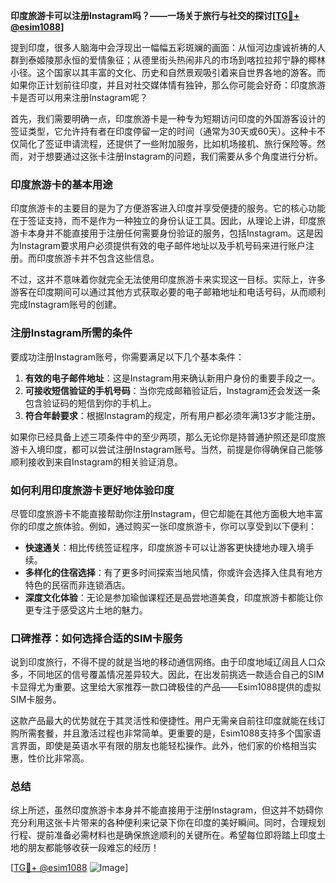 **印度旅游卡可以注册Instagram吗？——一场关于旅行与社交的探讨[[TG💪+ @esim1088](https://t.me/s/esim1088)]**

提到印度，很多人脑海中会浮现出一幅幅五彩斑斓的画面：从恒河边虔诚祈祷的人群到泰姬陵那永恒的爱情象征；从德里街头热闹非凡的市场到喀拉拉邦宁静的椰林小径。这个国家以其丰富的文化、历史和自然景观吸引着来自世界各地的游客。而如果你正计划前往印度，并且对社交媒体情有独钟，那么你可能会好奇：印度旅游卡是否可以用来注册Instagram呢？

首先，我们需要明确一点，印度旅游卡是一种专为短期访问印度的外国游客设计的签证类型，它允许持有者在印度停留一定的时间（通常为30天或60天）。这种卡不仅简化了签证申请流程，还提供了一些附加服务，比如机场接机、旅行保险等。然而，对于想要通过这张卡注册Instagram的问题，我们需要从多个角度进行分析。

### 印度旅游卡的基本用途

印度旅游卡的主要目的是为了方便游客进入印度并享受便捷的服务。它的核心功能在于签证支持，而不是作为一种独立的身份认证工具。因此，从理论上讲，印度旅游卡本身并不能直接用于注册任何需要身份验证的服务，包括Instagram。这是因为Instagram要求用户必须提供有效的电子邮件地址以及手机号码来进行账户注册。而印度旅游卡并不包含这些信息。

不过，这并不意味着你就完全无法使用印度旅游卡来实现这一目标。实际上，许多游客在印度期间可以通过其他方式获取必要的电子邮箱地址和电话号码，从而顺利完成Instagram账号的创建。

### 注册Instagram所需的条件

要成功注册Instagram账号，你需要满足以下几个基本条件：

1. **有效的电子邮件地址**：这是Instagram用来确认新用户身份的重要手段之一。
2. **可接收短信验证的手机号码**：当你完成邮箱验证后，Instagram还会发送一条包含验证码的短信到你的手机上。
3. **符合年龄要求**：根据Instagram的规定，所有用户都必须年满13岁才能注册。

如果你已经具备上述三项条件中的至少两项，那么无论你是持普通护照还是印度旅游卡入境印度，都可以尝试注册Instagram账号。当然，前提是你得确保自己能够顺利接收到来自Instagram的相关验证消息。

### 如何利用印度旅游卡更好地体验印度

尽管印度旅游卡不能直接帮助你注册Instagram，但它却能在其他方面极大地丰富你的印度之旅体验。例如，通过购买一张印度旅游卡，你可以享受到以下便利：

- **快速通关**：相比传统签证程序，印度旅游卡可以让游客更快捷地办理入境手续。
- **多样化的住宿选择**：有了更多时间探索当地风情，你或许会选择入住具有地方特色的民宿而非连锁酒店。
- **深度文化体验**：无论是参加瑜伽课程还是品尝地道美食，印度旅游卡都能让你更专注于感受这片土地的魅力。

### 口碑推荐：如何选择合适的SIM卡服务

说到印度旅行，不得不提的就是当地的移动通信网络。由于印度地域辽阔且人口众多，不同地区的信号覆盖情况差异较大。因此，在出发前挑选一款适合自己的SIM卡显得尤为重要。这里给大家推荐一款口碑极佳的产品——Esim1088提供的虚拟SIM卡服务。

这款产品最大的优势就在于其灵活性和便捷性。用户无需亲自前往印度就能在线订购所需套餐，并且激活过程也非常简单。更重要的是，Esim1088支持多个国家语言界面，即使是英语水平有限的朋友也能轻松操作。此外，他们家的价格相当实惠，性价比非常高。

### 总结

综上所述，虽然印度旅游卡本身并不能直接用于注册Instagram，但这并不妨碍你充分利用这张卡片带来的各种便利来记录下你在印度的美好瞬间。同时，合理规划行程、提前准备必需材料也是确保旅途顺利的关键所在。希望每位即将踏上印度土地的朋友都能够收获一段难忘的经历！

[[TG💪+ @esim1088](https://t.me/s/esim1088) ![Image](https://i.postimg.cc/4NQfJmqS/Snipaste-2025-05-13-00-14-12.png)]